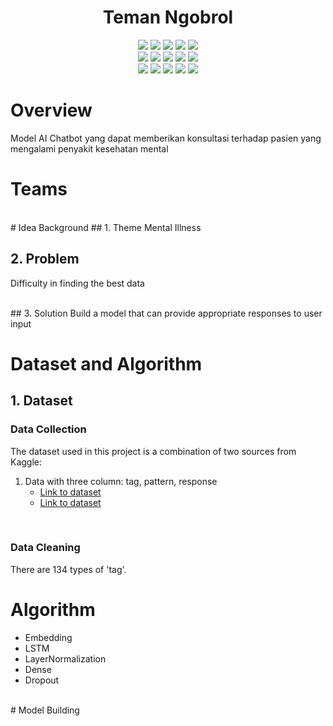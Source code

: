 <h1 align="center"> Teman Ngobrol</h1>
<div align="center">
</div>

<div align="center">
<img src="https://img.shields.io/badge/Python-3776AB.svg?style=for-the-badge&logo=Python&logoColor=white">
<img src="https://img.shields.io/badge/flask-%23000.svg?style=for-the-badge&logo=flask&logoColor=white">
<img src="https://img.shields.io/badge/Jupyter-F37626.svg?style=for-the-badge&logo=Jupyter&logoColor=white">
<img src="https://img.shields.io/badge/TensorFlow-FF6F00.svg?style=for-the-badge&logo=TensorFlow&logoColor=white">
<img src="https://img.shields.io/badge/Keras-D00000.svg?style=for-the-badge&logo=Keras&logoColor=white"><br>
<img src="https://img.shields.io/badge/pandas-%23150458.svg?style=for-the-badge&logo=pandas&logoColor=white">
<img src="https://img.shields.io/badge/numpy-%23013243.svg?style=for-the-badge&logo=numpy&logoColor=white">
<img src="https://img.shields.io/badge/scikitlearn-F7931E.svg?style=for-the-badge&logo=scikit-learn&logoColor=white">
<img src="https://img.shields.io/badge/OpenCV-5C3EE8.svg?style=for-the-badge&logo=OpenCV&logoColor=white">
<img src="https://img.shields.io/badge/Plotly-3F4F75.svg?style=for-the-badge&logo=Plotly&logoColor=white"><br>
<img src="https://img.shields.io/badge/Kaggle-035a7d?style=for-the-badge&logo=kaggle&logoColor=white">
<img src="https://img.shields.io/badge/docker-%230db7ed.svg?style=for-the-badge&logo=docker&logoColor=white">
<img src="https://img.shields.io/badge/Postman-FF6C37.svg?style=for-the-badge&logo=Postman&logoColor=white">
<img src="https://img.shields.io/badge/IBM-052FAD.svg?style=for-the-badge&logo=IBM&logoColor=white">
<img src="https://img.shields.io/badge/IBM%20Cloud-1261FE.svg?style=for-the-badge&logo=IBM-Cloud&logoColor=white">
</div>

# Overview
Model AI Chatbot yang dapat memberikan konsultasi terhadap pasien yang mengalami penyakit kesehatan mental
<br>
# Teams

<br>
# Idea Background
## 1. Theme
Mental Illness
<br>

## 2. Problem
Difficulty in finding the best data

<br>
## 3. Solution
Build a model that can provide appropriate responses to user input

<br>

# Dataset and Algorithm
## 1. Dataset
### Data Collection
The dataset used in this project is a combination of two sources from Kaggle:
1. Data with three column: tag, pattern, response
   - [Link to dataset](https://www.kaggle.com/code/jocelyndumlao/chatbot-for-mental-health-conversations/input)
   - [Link to dataset](https://drive.google.com/file/d/1rvl3Kzmx3qBILsAROjQO_iEmTUS0BZkO/view?usp=drive_link)
<br>
   
### Data Cleaning
There are 134 types of 'tag'.
<br>

# Algorithm
- Embedding
- LSTM
- LayerNormalization
- Dense
- Dropout
<br>
# Model Building

